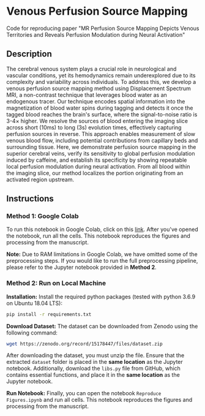 # Venous Perfusion Source Mapping
Code for reproducing paper "MR Perfusion Source Mapping Depicts Venous Territories and Reveals Perfusion Modulation during Neural Activation"

## Description

The cerebral venous system plays a crucial role in neurological and vascular conditions, yet its hemodynamics remain underexplored due to its complexity and variability across individuals. To address this, we develop a venous perfusion source mapping method using Displacement Spectrum MRI, a non-contrast technique that leverages blood water as an endogenous tracer. Our technique encodes spatial information into the magnetization of blood water spins during tagging and detects it once the tagged blood reaches the brain's surface, where the signal-to-noise ratio is 3-4× higher. We resolve the sources of blood entering the imaging slice across short (10ms) to long (3s) evolution times, effectively capturing perfusion sources in reverse. This approach enables measurement of slow venous blood flow, including potential contributions from capillary beds and surrounding tissue. Here, we demonstrate perfusion source mapping in the superior cerebral veins, verify its sensitivity to global perfusion modulation induced by caffeine, and establish its specificity by showing repeatable local perfusion modulation during neural activation. From all blood within the imaging slice, our method localizes the portion originating from an activated region upstream.

## Instructions

### Method 1: Google Colab
To run this notebook in Google Colab, click on this [link](https://colab.research.google.com/drive/1qvfOsakORVPUA9h76S0JtxyM9qzfk8lL?usp=sharing). After you've opened the notebook, run all the cells. This notebook reproduces the figures and processing from the manuscript. 

**Note:** Due to RAM limitations in Google Colab, we have omitted some of the preprocessing steps. If you would like to run the full preprocessing pipeline, please refer to the Jupyter notebook provided in **Method 2**.

### Method 2: Run on Local Machine

**Installation:** Install the required python packages (tested with python 3.6.9 on Ubuntu 18.04 LTS):

```bash
pip install -r requirements.txt
```

**Download Dataset:** The dataset can be downloaded from Zenodo using the following command:

```bash
wget https://zenodo.org/record/15178447/files/dataset.zip
```
After downloading the dataset, you must unzip the file. Ensure that the extracted ``dataset`` folder is placed in the **same location** as the Jupyter notebook. Additionally, download the ``libs.py`` file from GitHub, which contains essential functions, and place it in the **same location** as the Jupyter notebook.

**Run Notebook:** Finally, you can open the notebook ``Reproduce Figures.ipynb`` and run all cells. This notebook reproduces the figures and processing from the manuscript. 

